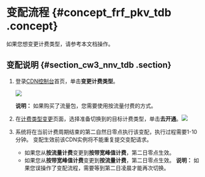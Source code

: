 # 变配流程 {#concept_frf_pkv_tdb .concept}

如果您想变更计费类型，请参考本文档操作。

## 变配说明 {#section_cw3_nnv_tdb .section}

1.  登录[CDN控制台](https://cdn.console.aliyun.com)首页，单击**变更计费类型**。

    ![](http://static-aliyun-doc.oss-cn-hangzhou.aliyuncs.com/assets/img/5109/15404708446037_zh-CN.png)

    **说明：** 如果购买了流量包，您需要使用按流量付费的方式。

2.  在[计费类型变更](https://common-buy-intl.aliyun.com)页面，选择准备切换到的目标计费类型，单击**去开通**。![](http://static-aliyun-doc.oss-cn-hangzhou.aliyuncs.com/assets/img/5109/15404708445061_zh-CN.png)
3.  系统将在当前计费周期结束的第二自然日零点执行该变配，执行过程需要1-10分钟。 变配生效前该CDN实例将不能重复提交变配请求。

    -   如果您从**按流量计费**变更到**按带宽峰值计费**，第二日零点生效。
    -   如果您从**按带宽峰值计费**变更到**按流量计费**，第二日零点生效。
    **说明：** 如果您误操作了变配流程，需要等到第二日凌晨才能再次切换。


